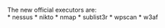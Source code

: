 The new official executors are:  
    * nessus
    * nikto
    * nmap
    * sublist3r
    * wpscan
    * w3af